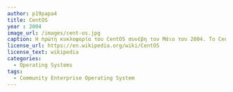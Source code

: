 ```yaml
---
author: p19papa4    
title: CentOS
year : 2004 
image_url: /images/cent-os.jpg
caption: H πρώτη κυκλοφορία του CentOS συνέβη τον Μάιο του 2004. To CentOS υποστηρίζει επίσημα τις αρχιτεκτονικές x86-64, ARM64 και POWER8. Από τον Δεκέμβριο του 2015, οι εκδόσεις AltArch του CentOS 7 είναι διαθέσιμες για την αρχιτεκτονική IA-32, Power ISA και για τις παραλλαγές ARMv7hl και AArch64 της αρχιτεκτονικής ARM.
license_url: https://en.wikipedia.org/wiki/CentOS
license_text: wikipedia
categories:
  - Operating Systems
tags:
  - Community Enterprise Operating System
---
```

